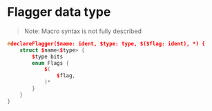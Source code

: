 # Flagger data type

> Note: Macro syntax is not fully described

```cpp
#declareFlagger($name: ident, $type: type, $($flag: ident), *) {
    struct $name<$type> {
        $type bits
        enum Flags {
            $(
                $flag,
            )*
        }
    }
}
```
